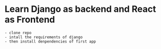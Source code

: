 # Learn Django as backend and React as Frontend

    - clone repo
    - intall the requirements of django
    - then install denpendencies of first app
